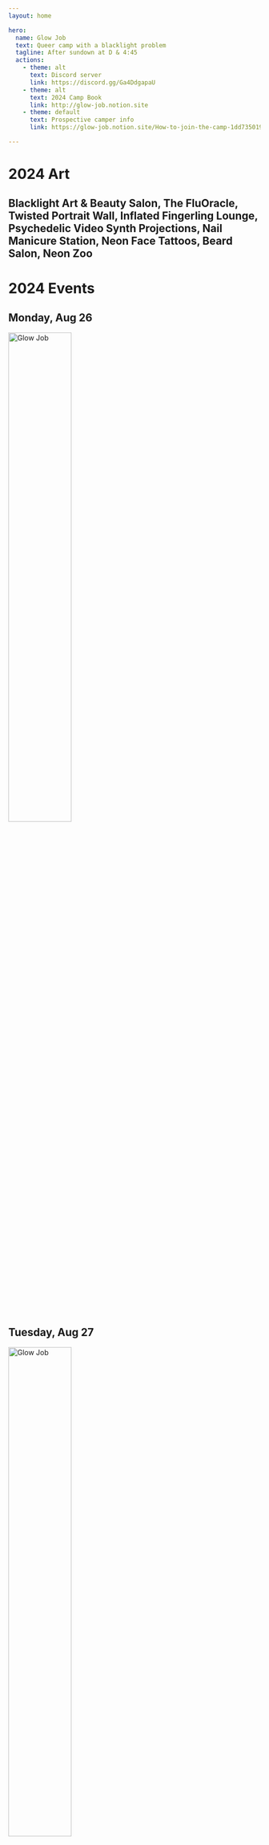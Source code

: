 ```yaml
---
layout: home

hero:
  name: Glow Job
  text: Queer camp with a blacklight problem
  tagline: After sundown at D & 4:45
  actions:
    - theme: alt
      text: Discord server
      link: https://discord.gg/Ga4DdgapaU
    - theme: alt
      text: 2024 Camp Book
      link: http://glow-job.notion.site
    - theme: default
      text: Prospective camper info
      link: https://glow-job.notion.site/How-to-join-the-camp-1dd7350198624b8096299c2b114797a6?pvs=4

---
```

# 2024 Art

## Blacklight Art & Beauty Salon, The FluOracle, Twisted Portrait Wall, Inflated Fingerling Lounge, Psychedelic Video Synth Projections, Nail Manicure Station, Neon Face Tattoos, Beard Salon, Neon Zoo

# 2024 Events

## Monday, Aug 26

<img src="/images/RabbitHole_Flyer_v1_rev.jpg" alt="Glow Job" style="width: 50%; max-width: 500px;" />

## Tuesday, Aug 27

<img src="/images/GlowWorm_Flyer.jpg" alt="Glow Job" style="width: 50%; max-width: 500px;" />

## Thursday, Aug 29

<img src="/images/BumbKnee_flyer.jpg" alt="Glow Job" style="width: 50%; max-width: 500px;" />
